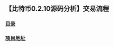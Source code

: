 ## 【比特币0.2.10源码分析】交易流程
### [目录](../README.md)
### [项目地址](https://github.com/lijinchao2007/bitcoin_0_2_10)
